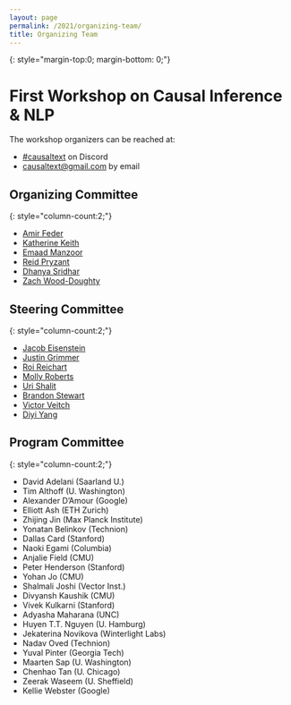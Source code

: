 ```yaml
---
layout: page
permalink: /2021/organizing-team/
title: Organizing Team
---
```


{: style="margin-top:0; margin-bottom: 0;"}
# First Workshop on Causal Inference & NLP

The workshop organizers can be reached at:

   * [#causaltext](https://discord.gg/wPb8Rwa) on Discord 
   * [causaltext@gmail.com](mailto:causaltext@gmail.com) by email

## Organizing Committee
  
  {: style="column-count:2;"}
  * [Amir Feder](https://amirfeder.github.io/)
  * [Katherine Keith](https://kakeith.github.io/)
  * [Emaad Manzoor](http://emaadmanzoor.com/)
  * [Reid Pryzant](https://cs.stanford.edu/~rpryzant/)
  * [Dhanya Sridhar](https://dsridhar91.github.io/)
  * [Zach Wood-Doughty](https://zachwd.com/)

## Steering Committee
  
  {: style="column-count:2;"}
  * [Jacob Eisenstein](https://jacobeisenstein.github.io/)
  * [Justin Grimmer](https://www.justingrimmer.org/)
  * [Roi Reichart](https://ie.technion.ac.il/~roiri/)
  * [Molly Roberts](http://www.margaretroberts.net/)
  * [Uri Shalit](https://shalit.net.technion.ac.il/)
  * [Brandon Stewart](https://scholar.princeton.edu/bstewart)
  * [Victor Veitch](http://www.victorveitch.com/)
  * [Diyi Yang](https://www.cc.gatech.edu/~dyang888/)

## Program Committee

  {: style="column-count:2;"}
  * David Adelani (Saarland U.)
  * Tim Althoff (U. Washington)
  * Alexander D’Amour (Google)
  * Elliott Ash (ETH Zurich)
  * Zhijing Jin (Max Planck Institute)
  * Yonatan Belinkov (Technion)
  * Dallas Card (Stanford)
  * Naoki Egami (Columbia)
  * Anjalie Field (CMU)
  * Peter Henderson (Stanford)
  * Yohan Jo (CMU)
  * Shalmali Joshi (Vector Inst.)
  * Divyansh Kaushik (CMU)
  * Vivek Kulkarni (Stanford)
  * Adyasha Maharana (UNC)
  * Huyen T.T. Nguyen (U. Hamburg)
  * Jekaterina Novikova (Winterlight Labs)
  * Nadav Oved (Technion)
  * Yuval Pinter (Georgia Tech)
  * Maarten Sap (U. Washington)
  * Chenhao Tan (U. Chicago)
  * Zeerak Waseem (U. Sheffield)
  * Kellie Webster (Google)
